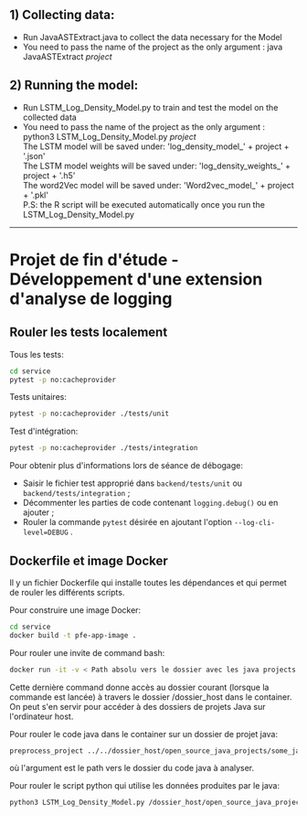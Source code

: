 ## 1) Collecting data:

* Run JavaASTExtract.java to collect the data necessary for the Model <br> 
* You need to pass the name of the project as the only argument : java JavaASTExtract _project_

## 2) Running the model:
* Run LSTM_Log_Density_Model.py to train and test the model on the collected data <br> 
* You need to pass the name of the project as the only argument : python3 LSTM_Log_Density_Model.py _project_  <br> 
The LSTM model will be saved under: 'log_density_model_' + project + '.json' <br>
The LSTM model weights will be saved under: 'log_density_weights_' + project + '.h5' <br>
The word2Vec model will be saved under: 'Word2vec_model_' + project + '.pkl' <br>
P.S: the R script will be executed automatically once you run the LSTM_Log_Density_Model.py

-------------------------
# Projet de fin d'étude - Développement d'une extension d'analyse de logging
## Rouler les tests localement
Tous les tests:
```sh
cd service
pytest -p no:cacheprovider
```

Tests unitaires:
```sh
pytest -p no:cacheprovider ./tests/unit
```

Test d'intégration:
```sh
pytest -p no:cacheprovider ./tests/integration
```
Pour obtenir plus d'informations lors de séance de débogage:
- Saisir le fichier test approprié dans `backend/tests/unit` ou `backend/tests/integration` ;
- Décommenter les parties de code contenant `logging.debug()` ou en ajouter ;
- Rouler la commande `pytest` désirée en ajoutant  l'option `--log-cli-level=DEBUG` .

## Dockerfile et image Docker
Il y un fichier Dockerfile qui installe toutes les dépendances et qui permet de rouler les différents scripts.

Pour construire une image Docker:
```sh
cd service
docker build -t pfe-app-image .
```

Pour rouler une invite de command bash:
```sh
docker run -it -v < Path absolu vers le dossier avec les java projects >:/dossier_host -p 8080:8080 pfe-app-image /usr/bin/bash
```
Cette dernière command donne accès au dossier courant (lorsque la commande est lancée) à travers le dossier /dossier_host dans le container. On peut s'en servir pour accéder à des dossiers de projets Java sur l'ordinateur host.

Pour rouler le code java dans le container sur un dossier de projet java:
```sh
preprocess_project ../../dossier_host/open_source_java_projects/some_java_project_folder
```
où l'argument est le path vers le dossier du code java à analyser.

Pour rouler le script python qui utilise les données produites par le java:
```sh
python3 LSTM_Log_Density_Model.py /dossier_host/open_source_java_projects/some_java_project_folder
```